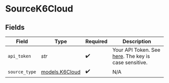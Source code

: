 # SourceK6Cloud


## Fields

| Field                                                                                                           | Type                                                                                                            | Required                                                                                                        | Description                                                                                                     |
| --------------------------------------------------------------------------------------------------------------- | --------------------------------------------------------------------------------------------------------------- | --------------------------------------------------------------------------------------------------------------- | --------------------------------------------------------------------------------------------------------------- |
| `api_token`                                                                                                     | *str*                                                                                                           | :heavy_check_mark:                                                                                              | Your API Token. See <a href="https://k6.io/docs/cloud/integrations/token/">here</a>. The key is case sensitive. |
| `source_type`                                                                                                   | [models.K6Cloud](../models/k6cloud.md)                                                                          | :heavy_check_mark:                                                                                              | N/A                                                                                                             |